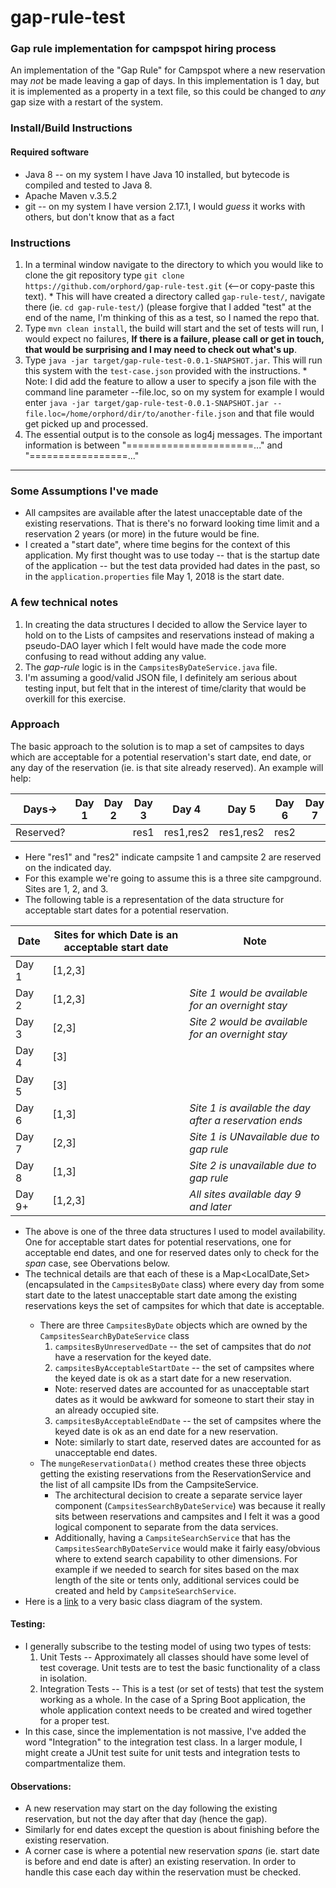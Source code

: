 # gap-rule-test
### Gap rule implementation for campspot hiring process
An implementation of the "Gap Rule" for Campspot where a new reservation may *not* be made leaving a gap of <gap> days.  In this implementation <gap> is 1 day, but it is implemented as a property in a text file, so this could be changed to *any* gap size with a restart of the system.

### Install/Build Instructions
#### Required software
   * Java 8 -- on my system I have Java 10 installed, but bytecode is compiled and tested to Java 8.
   * Apache Maven v.3.5.2
   * git -- on my system I have version 2.17.1, I would *guess* it works with others, but don't know that as a fact
   
### Instructions
   1. In a terminal window navigate to the directory to which you would like to clone the git repository type `git clone https://github.com/orphord/gap-rule-test.git` (<--or copy-paste this text).
    * This will have created a directory called `gap-rule-test/`, navigate there (ie. `cd gap-rule-test/`) (please forgive that I added "test" at the end of the name, I'm thinking of this as a test, so I named the repo that.
   2. Type `mvn clean install`, the build will start and the set of tests will run, I would expect no failures, **If there is a failure, please call or get in touch, that would be surprising and I may need to check out what's up**.
   3. Type `java -jar target/gap-rule-test-0.0.1-SNAPSHOT.jar`.  This will run this system with the `test-case.json` provided with the instructions.
     * Note: I did add the feature to allow a user to specify a json file with the command line parameter --file.loc, so on my system for example I would enter `java -jar target/gap-rule-test-0.0.1-SNAPSHOT.jar --file.loc=/home/orphord/dir/to/another-file.json` and that file would get picked up and processed.
   4. The essential output is to the console as log4j messages.  The important information is between "======================..." and "=================..."

---

### Some Assumptions I've made
* All campsites are available after the latest unacceptable date of the existing reservations.  That is there's no forward looking time limit and a reservation 2 years (or more) in the future would be fine.
* I created a "start date", where time begins for the context of this application.  My first thought was to use today -- that is the startup date of the application -- but the test data provided had dates in the past, so in the `application.properties` file May 1, 2018 is the start date.

### A few technical notes
1. In creating the data structures I decided to allow the Service layer to hold on to the Lists of campsites and reservations instead of making a pseudo-DAO layer which I felt would have made the code more confusing to read without adding any value.
2. The *gap-rule* logic is in the `CampsitesByDateService.java` file.
3. I'm assuming a good/valid JSON file, I definitely am serious about testing input, but felt that in the interest of time/clarity that would be overkill for this exercise.

### Approach
The basic approach to the solution is to map a set of campsites to days which are acceptable for a potential reservation's start date, end date, or any day of the reservation (ie. is that site already reserved).  An example will help:

|Days->|Day 1|Day 2|Day 3|Day 4|Day 5|Day 6|Day 7|Day 8|
|---|---|---|---|---|---|---|---|---|
|Reserved?|||res1|res1,res2|res1,res2|res2|||

* Here "res1" and "res2" indicate campsite 1 and campsite 2 are reserved on the indicated day.
* For this example we're going to assume this is a three site campground.  Sites are 1, 2, and 3.
* The following table is a representation of the data structure for acceptable start dates for a potential reservation.

|Date|Sites for which Date is an acceptable start date|Note|
|---|---|---|
|Day 1|[1,2,3]||
|Day 2|[1,2,3]|*Site 1 would be available for an overnight stay*|
|Day 3|[2,3]|*Site 2 would be available for an overnight stay*|
|Day 4|[3]||
|Day 5|[3]||
|Day 6|[1,3]|*Site 1 is available the day after a reservation ends*|
|Day 7|[2,3]|*Site 1 is UNavailable due to gap rule*|
|Day 8|[1,3]|*Site 2 is unavailable due to gap rule*|
|Day 9+|[1,2,3]|*All sites available day 9 and later*|

* The above is one of the three data structures I used to model availability.  One for acceptable start dates for potential reservations, one for acceptable end dates, and one for reserved dates only to check for the *span* case, see Obervations below.
* The technical details are that each of these is a Map<LocalDate,Set<Campsite>> (encapsulated in the `CampsitesByDate` class) where every day from some start date to the latest unacceptable start date among the existing reservations keys the set of campsites for which that date is acceptable.
  * There are three `CampsitesByDate` objects which are owned by the `CampsitesSearchByDateService` class
    1. `campsitesByUnreservedDate` -- the set of campsites that do *not* have a reservation for the keyed date.
    2. `campsitesByAcceptableStartDate` -- the set of campsites where the keyed date is ok as a start date for a new reservation.
      * Note: reserved dates are accounted for as unacceptable start dates as it would be awkward for someone to start their stay in an already occupied site.
    3. `campsitesByAcceptableEndDate` -- the set of campsites where the keyed date is ok as an end date for a new reservation.
      * Note: similarly to start date, reserved dates are accounted for as unacceptable end dates.
  * The `mungeReservationData()` method creates these three objects getting the existing reservations from the ReservationService and the list of all campsite IDs from the CampsiteService.
    * The architectural decision to create a separate service layer component (`CampsitesSearchByDateService`) was because it really sits between reservations and campsites and I felt it was a good logical component to separate from the data services.
    * Additionally, having a `CampsiteSearchService` that has the `CampsitesSearchByDateService` would make it fairly easy/obvious where to extend search capability to other dimensions.  For example if we needed to search for sites based on the max length of the site or tents only, additional services could be created and held by `CampsiteSearchService`.
* Here is a [link](https://drive.google.com/file/d/1sQ02mWPst7SBD9OxwxNyUv6INbl9JHAx/view?usp=sharing) to a very basic class diagram of the system.

#### Testing:
* I generally subscribe to the testing model of using two types of tests:
  1. Unit Tests -- Approximately all classes should have some level of test coverage.  Unit tests are to test the basic functionality of a class in isolation.
  2. Integration Tests -- This is a test (or set of tests) that test the system working as a whole.  In the case of a Spring Boot application, the whole application context needs to be created and wired together for a proper test.
* In this case, since the implementation is not massive, I've added the word "Integration" to the integration test class.  In a larger module, I might create a JUnit test suite for unit tests and integration tests to compartmentalize them.

#### Observations:
* A new reservation may start on the day following the existing reservation, but not the day after that day (hence the gap).
* Similarly for end dates except the question is about finishing before the existing reservation.
* A corner case is where a potential new reservation *spans* (ie. start date is before and end date is after) an existing reservation. In order to handle this case each day within the reservation must be checked.

